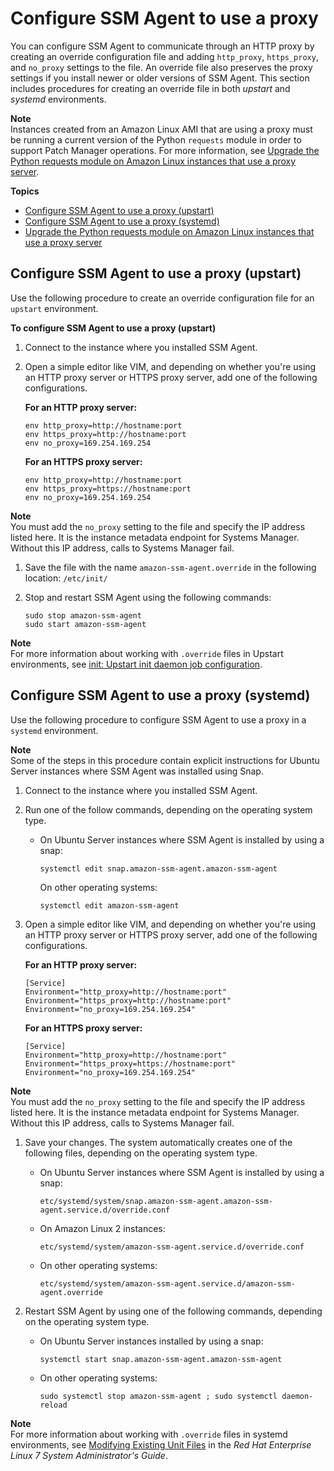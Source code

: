 # Configure SSM Agent to use a proxy<a name="sysman-proxy-with-ssm-agent"></a>

You can configure SSM Agent to communicate through an HTTP proxy by creating an override configuration file and adding `http_proxy`, `https_proxy`, and `no_proxy` settings to the file\. An override file also preserves the proxy settings if you install newer or older versions of SSM Agent\. This section includes procedures for creating an override file in both *upstart* and *systemd* environments\. 

**Note**  
Instances created from an Amazon Linux AMI that are using a proxy must be running a current version of the Python `requests` module in order to support Patch Manager operations\. For more information, see [Upgrade the Python requests module on Amazon Linux instances that use a proxy server](sysman-proxy-with-ssm-agent-al-python-requests.md)\.

**Topics**
+ [Configure SSM Agent to use a proxy \(upstart\)](#ssm-agent-proxy-upstart)
+ [Configure SSM Agent to use a proxy \(systemd\)](#ssm-agent-proxy-systemd)
+ [Upgrade the Python requests module on Amazon Linux instances that use a proxy server](sysman-proxy-with-ssm-agent-al-python-requests.md)

## Configure SSM Agent to use a proxy \(upstart\)<a name="ssm-agent-proxy-upstart"></a>

Use the following procedure to create an override configuration file for an `upstart` environment\.

**To configure SSM Agent to use a proxy \(upstart\)**

1. Connect to the instance where you installed SSM Agent\.

1. Open a simple editor like VIM, and depending on whether you're using an HTTP proxy server or HTTPS proxy server, add one of the following configurations\.

   **For an HTTP proxy server:**

   ```
   env http_proxy=http://hostname:port
   env https_proxy=http://hostname:port
   env no_proxy=169.254.169.254
   ```

   **For an HTTPS proxy server:**

   ```
   env http_proxy=http://hostname:port
   env https_proxy=https://hostname:port
   env no_proxy=169.254.169.254
   ```
**Note**  
You must add the `no_proxy` setting to the file and specify the IP address listed here\. It is the instance metadata endpoint for Systems Manager\. Without this IP address, calls to Systems Manager fail\.

1. Save the file with the name `amazon-ssm-agent.override` in the following location: `/etc/init/`

1. Stop and restart SSM Agent using the following commands:

   ```
   sudo stop amazon-ssm-agent
   sudo start amazon-ssm-agent
   ```

**Note**  
For more information about working with `.override` files in Upstart environments, see [init: Upstart init daemon job configuration](https://www.systutorials.com/docs/linux/man/5-init/)\.

## Configure SSM Agent to use a proxy \(systemd\)<a name="ssm-agent-proxy-systemd"></a>

Use the following procedure to configure SSM Agent to use a proxy in a `systemd` environment\.

**Note**  
Some of the steps in this procedure contain explicit instructions for Ubuntu Server instances where SSM Agent was installed using Snap\.

1. Connect to the instance where you installed SSM Agent\.

1. Run one of the follow commands, depending on the operating system type\.
   + On Ubuntu Server instances where SSM Agent is installed by using a snap:

     ```
     systemctl edit snap.amazon-ssm-agent.amazon-ssm-agent
     ```

     On other operating systems:

     ```
     systemctl edit amazon-ssm-agent
     ```

1. Open a simple editor like VIM, and depending on whether you're using an HTTP proxy server or HTTPS proxy server, add one of the following configurations\.

   **For an HTTP proxy server:**

   ```
   [Service]
   Environment="http_proxy=http://hostname:port"
   Environment="https_proxy=http://hostname:port"
   Environment="no_proxy=169.254.169.254"
   ```

   **For an HTTPS proxy server:**

   ```
   [Service]
   Environment="http_proxy=http://hostname:port"
   Environment="https_proxy=https://hostname:port"
   Environment="no_proxy=169.254.169.254"
   ```
**Note**  
You must add the `no_proxy` setting to the file and specify the IP address listed here\. It is the instance metadata endpoint for Systems Manager\. Without this IP address, calls to Systems Manager fail\.

1. Save your changes\. The system automatically creates one of the following files, depending on the operating system type\.
   + On Ubuntu Server instances where SSM Agent is installed by using a snap: 

     `etc/systemd/system/snap.amazon-ssm-agent.amazon-ssm-agent.service.d/override.conf`
   + On Amazon Linux 2 instances: 

     `etc/systemd/system/amazon-ssm-agent.service.d/override.conf`
   + On other operating systems: 

     `etc/systemd/system/amazon-ssm-agent.service.d/amazon-ssm-agent.override`

1. Restart SSM Agent by using one of the following commands, depending on the operating system type\.
   + On Ubuntu Server instances installed by using a snap:

     ```
     systemctl start snap.amazon-ssm-agent.amazon-ssm-agent
     ```
   + On other operating systems:

     ```
     sudo systemctl stop amazon-ssm-agent ; sudo systemctl daemon-reload
     ```

**Note**  
For more information about working with `.override` files in systemd environments, see [Modifying Existing Unit Files](https://access.redhat.com/documentation/en-us/red_hat_enterprise_linux/7/html/system_administrators_guide/chap-managing_services_with_systemd#sect-Managing_Services_with_systemd-Unit_File_Modify) in the *Red Hat Enterprise Linux 7 System Administrator's Guide*\.